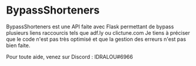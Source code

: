 # BypassShorteners

BypassShorteners est une API faite avec Flask permettant de bypass plusieurs liens raccourcis tels que adf.ly ou clictune.com
Je tiens à préciser que le code n'est pas très optimisé et que la gestion des erreurs n'est pas bien faite.


Pour toute aide, venez sur Discord : IDRALOU#6966

